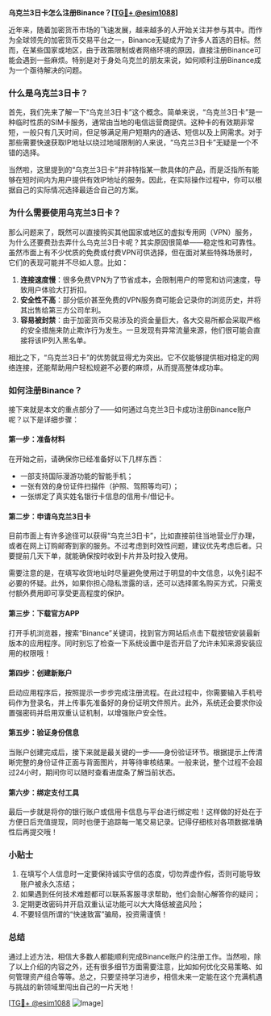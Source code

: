 **乌克兰3日卡怎么注册Binance？[[TG💪+ @esim1088](https://t.me/s/esim1088)]**

近年来，随着加密货币市场的飞速发展，越来越多的人开始关注并参与其中。而作为全球领先的加密货币交易平台之一，Binance无疑成为了许多人首选的目标。然而，在某些国家或地区，由于政策限制或者网络环境的原因，直接注册Binance可能会遇到一些麻烦。特别是对于身处乌克兰的朋友来说，如何顺利注册Binance成为一个亟待解决的问题。

### 什么是乌克兰3日卡？

首先，我们先来了解一下“乌克兰3日卡”这个概念。简单来说，“乌克兰3日卡”是一种临时性质的SIM卡服务，通常由当地的电信运营商提供。这种卡的有效期非常短，一般只有几天时间，但足够满足用户短期内的通话、短信以及上网需求。对于那些需要快速获取IP地址以绕过地域限制的人来说，“乌克兰3日卡”无疑是一个不错的选择。

当然啦，这里提到的“乌克兰3日卡”并非特指某一款具体的产品，而是泛指所有能够在短时间内为用户提供有效IP地址的服务。因此，在实际操作过程中，你可以根据自己的实际情况选择最适合自己的方案。

### 为什么需要使用乌克兰3日卡？

那么问题来了，既然可以直接购买其他国家或地区的虚拟专用网（VPN）服务，为什么还要费劲去弄什么乌克兰3日卡呢？其实原因很简单——稳定性和可靠性。虽然市面上有不少优质的免费或付费VPN可供选择，但在面对某些特殊场景时，它们的表现可能并不尽如人意。比如：

1. **连接速度慢**：很多免费VPN为了节省成本，会限制用户的带宽和访问速度，导致用户体验大打折扣。
2. **安全性不高**：部分低价甚至免费的VPN服务商可能会记录你的浏览历史，并将其出售给第三方公司牟利。
3. **容易被封禁**：由于加密货币交易涉及的资金量巨大，各大交易所都会采取严格的安全措施来防止欺诈行为发生。一旦发现有异常流量来源，他们很可能会直接将该IP列入黑名单。

相比之下，“乌克兰3日卡”的优势就显得尤为突出。它不仅能够提供相对稳定的网络连接，还能帮助用户轻松规避不必要的麻烦，从而提高整体成功率。

### 如何注册Binance？

接下来就是本文的重点部分了——如何通过乌克兰3日卡成功注册Binance账户呢？以下是详细步骤：

#### 第一步：准备材料

在开始之前，请确保你已经准备好以下几样东西：
- 一部支持国际漫游功能的智能手机；
- 一张有效的身份证件扫描件（护照、驾照等均可）；
- 一张绑定了真实姓名银行卡信息的信用卡/借记卡。

#### 第二步：申请乌克兰3日卡

目前市面上有许多途径可以获得“乌克兰3日卡”，比如直接前往当地营业厅办理，或者在网上订购邮寄到家的服务。不过考虑到时效性问题，建议优先考虑后者。只要提前几天下单，就能确保按时收到卡片并及时投入使用。

需要注意的是，在填写收货地址时尽量避免使用过于明显的中文信息，以免引起不必要的怀疑。此外，如果你担心隐私泄露的话，还可以选择匿名购买方式，只需支付额外费用即可享受更高程度的保护。

#### 第三步：下载官方APP

打开手机浏览器，搜索“Binance”关键词，找到官方网站后点击下载按钮安装最新版本的应用程序。同时别忘了检查一下系统设置中是否开启了允许未知来源安装应用的权限哦！

#### 第四步：创建新账户

启动应用程序后，按照提示一步步完成注册流程。在此过程中，你需要输入手机号码作为登录名，并上传事先准备好的身份证明文件照片。此外，系统还会要求你设置强密码并启用双重认证机制，以增强账户安全性。

#### 第五步：验证身份信息

当账户创建完成后，接下来就是最关键的一步——身份验证环节。根据提示上传清晰完整的身份证件正面与背面图片，并等待审核结果。一般来说，整个过程不会超过24小时，期间你可以随时查看进度条了解当前状态。

#### 第六步：绑定支付工具

最后一步就是将你的银行账户或信用卡信息与平台进行绑定啦！这样做的好处在于方便日后充值提现，同时也便于追踪每一笔交易记录。记得仔细核对各项数据准确性后再提交哦！

### 小贴士

1. 在填写个人信息时一定要保持诚实守信的态度，切勿弄虚作假，否则可能导致账户被永久冻结；
2. 如果遇到任何技术难题都可以联系客服寻求帮助，他们会耐心解答你的疑问；
3. 定期更改密码并开启双重认证功能可以大大降低被盗风险；
4. 不要轻信所谓的“快速致富”骗局，投资需谨慎！

### 总结

通过上述方法，相信大多数人都能顺利完成Binance账户的注册工作。当然啦，除了以上介绍的内容之外，还有很多细节方面需要注意，比如如何优化交易策略、如何管理资产组合等等。总之，只要坚持学习进步，相信未来一定能在这个充满机遇与挑战的新领域里闯出自己的一片天地！

[[TG💪+ @esim1088](https://t.me/s/esim1088) ![Image](https://i.postimg.cc/4NQfJmqS/Snipaste-2025-05-13-00-14-12.png)]